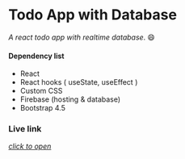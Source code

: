 # Todo App with Database
*A react todo app with realtime database*. :smile:

#### Dependency list
- React
- React hooks ( useState, useEffect )
- Custom CSS
- Firebase (hosting & database)
- Bootstrap 4.5

### Live link
[*click to open*](https://react-todo-hook.web.app/)  
